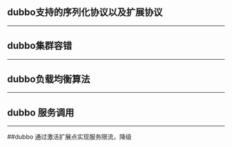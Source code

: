 ## dubbo支持的序列化协议以及扩展协议

---

## dubbo集群容错

---
## dubbo负载均衡算法

---
## dubbo 服务调用

---
##dubbo 通过激活扩展点实现服务限流，降级